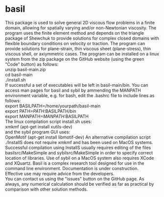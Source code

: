 # basil
This package is used to solve general 2D viscous flow problems in a finite domain, allowing for spatially varying and/or non-Newtonian viscosity.
The program uses the finite element method and depends on the triangle package of Shewchuk to provide solutions for complex closed domains
with flexible boundary conditions on velocity or traction.
The program can provide solutions for plane-strain, thin viscous sheet (plane-stress), thin viscous shell, or axiymmetric cases.
The program can be installed on a linux system from the zip package on the GitHub website (using the green "Code" button) as follows:\
unzip basil-main.zip\
cd basil-main\
./install.sh\
If successful a set of executables will be left in basil-main/bin.
You can access man pages for basil and sybil by ammending the MANPATH environment variable,
 e.g.  for bash, edit the .bashrc file to include lines as follows:\
export BASILPATH=/home/yourpath/basil-main\
export PATH=$PATH:$BASILPATH/bin\
export MANPATH=$MANPATH:$BASILPATH\
The linux compilation script install.sh uses:\
xmkmf (apt-get install xutils-dev)\
and the sybil program GUI uses:\
OpenMotif (apt-get install libmotif-dev)
An alternative compilation script ./InstallS does not require xmkmf and 
has been used on MacOS systems. Successful compilation using InstallS
usually requires editing of the files basilsrc/MakeSimple and sybilsrc/MakeSimple in order to specify correct location of libraries.
Use of sybil on a MacOS system also requires XCode and XQuartz.
Basil is a complex research tool designed for use in the command line environment.
Documentation is under construction.  
Effective use may require advice from the developers.  
You can contact us using the "issues" button on the GitHub page.
As always, any numerical calculation
should be verified as far as practical by comparison with other solution methods.
